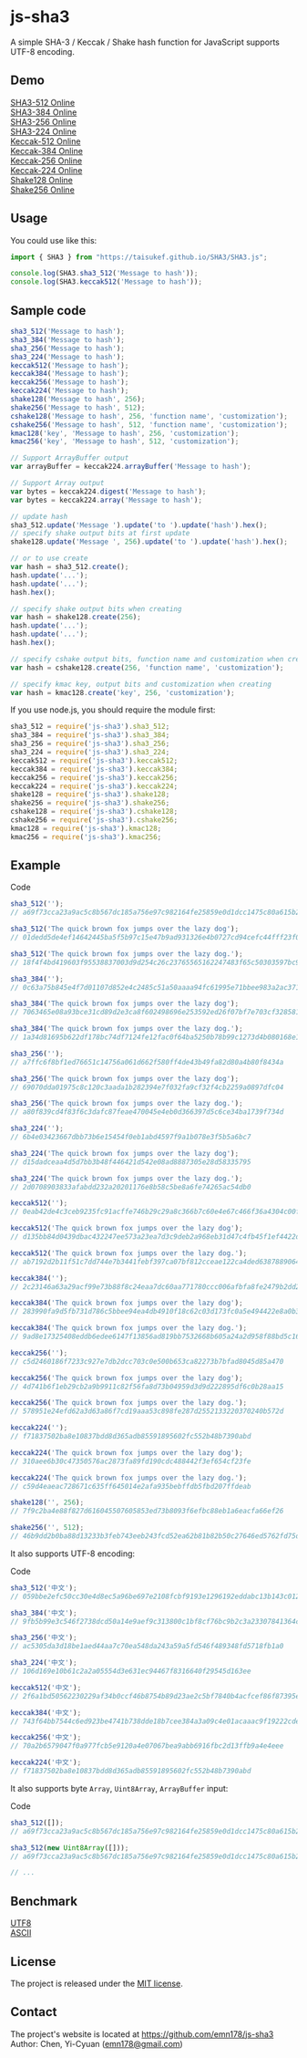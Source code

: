 # js-sha3

<!--
[![Build Status](https://travis-ci.org/emn178/js-sha3.svg?branch=master)](https://travis-ci.org/emn178/js-sha3)
[![Coverage Status](https://coveralls.io/repos/emn178/js-sha3/badge.svg?branch=master)](https://coveralls.io/r/emn178/js-sha3?branch=master)  
[![NPM](https://nodei.co/npm/js-sha3.png?stars&downloads)](https://nodei.co/npm/js-sha3/)
-->

A simple SHA-3 / Keccak / Shake hash function for JavaScript supports UTF-8 encoding.

## Demo
[SHA3-512 Online](http://emn178.github.io/online-tools/sha3_512.html)  
[SHA3-384 Online](http://emn178.github.io/online-tools/sha3_384.html)  
[SHA3-256 Online](http://emn178.github.io/online-tools/sha3_256.html)  
[SHA3-224 Online](http://emn178.github.io/online-tools/sha3_224.html)  
[Keccak-512 Online](http://emn178.github.io/online-tools/keccak_512.html)  
[Keccak-384 Online](http://emn178.github.io/online-tools/keccak_384.html)  
[Keccak-256 Online](http://emn178.github.io/online-tools/keccak_256.html)  
[Keccak-224 Online](http://emn178.github.io/online-tools/keccak_224.html)  
[Shake128 Online](http://emn178.github.io/online-tools/shake_128.html)  
[Shake256 Online](http://emn178.github.io/online-tools/shake_256.html)  

## Usage
You could use like this:
```JavaScript
import { SHA3 } from "https://taisukef.github.io/SHA3/SHA3.js";

console.log(SHA3.sha3_512('Message to hash'));
console.log(SHA3.keccak512('Message to hash'));
```

## Sample code
```JavaScript
sha3_512('Message to hash');
sha3_384('Message to hash');
sha3_256('Message to hash');
sha3_224('Message to hash');
keccak512('Message to hash');
keccak384('Message to hash');
keccak256('Message to hash');
keccak224('Message to hash');
shake128('Message to hash', 256);
shake256('Message to hash', 512);
cshake128('Message to hash', 256, 'function name', 'customization');
cshake256('Message to hash', 512, 'function name', 'customization');
kmac128('key', 'Message to hash', 256, 'customization');
kmac256('key', 'Message to hash', 512, 'customization');

// Support ArrayBuffer output
var arrayBuffer = keccak224.arrayBuffer('Message to hash');

// Support Array output
var bytes = keccak224.digest('Message to hash');
var bytes = keccak224.array('Message to hash');

// update hash
sha3_512.update('Message ').update('to ').update('hash').hex();
// specify shake output bits at first update
shake128.update('Message ', 256).update('to ').update('hash').hex();

// or to use create
var hash = sha3_512.create();
hash.update('...');
hash.update('...');
hash.hex();

// specify shake output bits when creating
var hash = shake128.create(256);
hash.update('...');
hash.update('...');
hash.hex();

// specify cshake output bits, function name and customization when creating
var hash = cshake128.create(256, 'function name', 'customization');

// specify kmac key, output bits and customization when creating
var hash = kmac128.create('key', 256, 'customization');
```
If you use node.js, you should require the module first:
```JavaScript
sha3_512 = require('js-sha3').sha3_512;
sha3_384 = require('js-sha3').sha3_384;
sha3_256 = require('js-sha3').sha3_256;
sha3_224 = require('js-sha3').sha3_224;
keccak512 = require('js-sha3').keccak512;
keccak384 = require('js-sha3').keccak384;
keccak256 = require('js-sha3').keccak256;
keccak224 = require('js-sha3').keccak224;
shake128 = require('js-sha3').shake128;
shake256 = require('js-sha3').shake256;
cshake128 = require('js-sha3').cshake128;
cshake256 = require('js-sha3').cshake256;
kmac128 = require('js-sha3').kmac128;
kmac256 = require('js-sha3').kmac256;
```

## Example
Code
```JavaScript
sha3_512('');
// a69f73cca23a9ac5c8b567dc185a756e97c982164fe25859e0d1dcc1475c80a615b2123af1f5f94c11e3e9402c3ac558f500199d95b6d3e301758586281dcd26

sha3_512('The quick brown fox jumps over the lazy dog');
// 01dedd5de4ef14642445ba5f5b97c15e47b9ad931326e4b0727cd94cefc44fff23f07bf543139939b49128caf436dc1bdee54fcb24023a08d9403f9b4bf0d450

sha3_512('The quick brown fox jumps over the lazy dog.');
// 18f4f4bd419603f95538837003d9d254c26c23765565162247483f65c50303597bc9ce4d289f21d1c2f1f458828e33dc442100331b35e7eb031b5d38ba6460f8

sha3_384('');
// 0c63a75b845e4f7d01107d852e4c2485c51a50aaaa94fc61995e71bbee983a2ac3713831264adb47fb6bd1e058d5f004

sha3_384('The quick brown fox jumps over the lazy dog');
// 7063465e08a93bce31cd89d2e3ca8f602498696e253592ed26f07bf7e703cf328581e1471a7ba7ab119b1a9ebdf8be41

sha3_384('The quick brown fox jumps over the lazy dog.');
// 1a34d81695b622df178bc74df7124fe12fac0f64ba5250b78b99c1273d4b080168e10652894ecad5f1f4d5b965437fb9

sha3_256('');
// a7ffc6f8bf1ed76651c14756a061d662f580ff4de43b49fa82d80a4b80f8434a

sha3_256('The quick brown fox jumps over the lazy dog');
// 69070dda01975c8c120c3aada1b282394e7f032fa9cf32f4cb2259a0897dfc04

sha3_256('The quick brown fox jumps over the lazy dog.');
// a80f839cd4f83f6c3dafc87feae470045e4eb0d366397d5c6ce34ba1739f734d

sha3_224('');
// 6b4e03423667dbb73b6e15454f0eb1abd4597f9a1b078e3f5b5a6bc7

sha3_224('The quick brown fox jumps over the lazy dog');
// d15dadceaa4d5d7bb3b48f446421d542e08ad8887305e28d58335795

sha3_224('The quick brown fox jumps over the lazy dog.');
// 2d0708903833afabdd232a20201176e8b58c5be8a6fe74265ac54db0

keccak512('');
// 0eab42de4c3ceb9235fc91acffe746b29c29a8c366b7c60e4e67c466f36a4304c00fa9caf9d87976ba469bcbe06713b435f091ef2769fb160cdab33d3670680e

keccak512('The quick brown fox jumps over the lazy dog');
// d135bb84d0439dbac432247ee573a23ea7d3c9deb2a968eb31d47c4fb45f1ef4422d6c531b5b9bd6f449ebcc449ea94d0a8f05f62130fda612da53c79659f609

keccak512('The quick brown fox jumps over the lazy dog.');
// ab7192d2b11f51c7dd744e7b3441febf397ca07bf812cceae122ca4ded6387889064f8db9230f173f6d1ab6e24b6e50f065b039f799f5592360a6558eb52d760

keccak384('');
// 2c23146a63a29acf99e73b88f8c24eaa7dc60aa771780ccc006afbfa8fe2479b2dd2b21362337441ac12b515911957ff

keccak384('The quick brown fox jumps over the lazy dog');
// 283990fa9d5fb731d786c5bbee94ea4db4910f18c62c03d173fc0a5e494422e8a0b3da7574dae7fa0baf005e504063b3

keccak384('The quick brown fox jumps over the lazy dog.');
// 9ad8e17325408eddb6edee6147f13856ad819bb7532668b605a24a2d958f88bd5c169e56dc4b2f89ffd325f6006d820b

keccak256('');
// c5d2460186f7233c927e7db2dcc703c0e500b653ca82273b7bfad8045d85a470

keccak256('The quick brown fox jumps over the lazy dog');
// 4d741b6f1eb29cb2a9b9911c82f56fa8d73b04959d3d9d222895df6c0b28aa15

keccak256('The quick brown fox jumps over the lazy dog.');
// 578951e24efd62a3d63a86f7cd19aaa53c898fe287d2552133220370240b572d

keccak224('');
// f71837502ba8e10837bdd8d365adb85591895602fc552b48b7390abd

keccak224('The quick brown fox jumps over the lazy dog');
// 310aee6b30c47350576ac2873fa89fd190cdc488442f3ef654cf23fe

keccak224('The quick brown fox jumps over the lazy dog.');
// c59d4eaeac728671c635ff645014e2afa935bebffdb5fbd207ffdeab

shake128('', 256);
// 7f9c2ba4e88f827d616045507605853ed73b8093f6efbc88eb1a6eacfa66ef26

shake256('', 512);
// 46b9dd2b0ba88d13233b3feb743eeb243fcd52ea62b81b82b50c27646ed5762fd75dc4ddd8c0f200cb05019d67b592f6fc821c49479ab48640292eacb3b7c4be
```
It also supports UTF-8 encoding:

Code
```JavaScript
sha3_512('中文');
// 059bbe2efc50cc30e4d8ec5a96be697e2108fcbf9193e1296192eddabc13b143c0120d059399a13d0d42651efe23a6c1ce2d1efb576c5b207fa2516050505af7

sha3_384('中文');
// 9fb5b99e3c546f2738dcd50a14e9aef9c313800c1bf8cf76bc9b2c3a23307841364c5a2d0794702662c5796fb72f5432

sha3_256('中文');
// ac5305da3d18be1aed44aa7c70ea548da243a59a5fd546f489348fd5718fb1a0

sha3_224('中文');
// 106d169e10b61c2a2a05554d3e631ec94467f8316640f29545d163ee

keccak512('中文');
// 2f6a1bd50562230229af34b0ccf46b8754b89d23ae2c5bf7840b4acfcef86f87395edc0a00b2bfef53bafebe3b79de2e3e01cbd8169ddbb08bde888dcc893524

keccak384('中文');
// 743f64bb7544c6ed923be4741b738dde18b7cee384a3a09c4e01acaaac9f19222cdee137702bd3aa05dc198373d87d6c

keccak256('中文');
// 70a2b6579047f0a977fcb5e9120a4e07067bea9abb6916fbc2d13ffb9a4e4eee

keccak224('中文');
// f71837502ba8e10837bdd8d365adb85591895602fc552b48b7390abd
```

It also supports byte `Array`, `Uint8Array`, `ArrayBuffer` input:

Code
```JavaScript
sha3_512([]);
// a69f73cca23a9ac5c8b567dc185a756e97c982164fe25859e0d1dcc1475c80a615b2123af1f5f94c11e3e9402c3ac558f500199d95b6d3e301758586281dcd26

sha3_512(new Uint8Array([]));
// a69f73cca23a9ac5c8b567dc185a756e97c982164fe25859e0d1dcc1475c80a615b2123af1f5f94c11e3e9402c3ac558f500199d95b6d3e301758586281dcd26

// ...
```

## Benchmark
[UTF8](http://jsperf.com/sha3/5)  
[ASCII](http://jsperf.com/sha3/4)

## License
The project is released under the [MIT license](http://www.opensource.org/licenses/MIT).

## Contact
The project's website is located at https://github.com/emn178/js-sha3  
Author: Chen, Yi-Cyuan (emn178@gmail.com)
